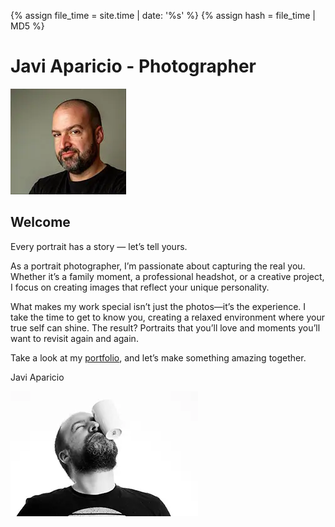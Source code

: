 {% assign file_time = site.time | date: '%s' %}
{% assign hash = file_time | MD5 %}

<h1>Javi Aparicio - Photographer</h1>

<div>
<img src="assets/images/about/001.webp" alt="Javi Aparicio, a professional portrait photographer in Bern, Switzerland" width="185" height="169" class="about-image" loading="lazy"/>
</div>

<div class="aboutme">
    <h2>Welcome</h2>
    <p>Every portrait has a story — let’s tell yours.</p>
    <p>As a portrait photographer, I’m passionate about capturing the real you. Whether it’s a family moment, a professional headshot, or a creative project, I focus on creating images that reflect your unique personality.</p>
    <p>What makes my work special isn’t just the photos—it’s the experience. I take the time to get to know you, creating a relaxed environment where your true self can shine. The result? Portraits that you’ll love and moments you’ll want to revisit again and again.</p>
    <p>Take a look at my <a href="/portraits/">portfolio</a>, and let’s make something amazing together.</p>
    <p>Javi Aparicio</p>
</div>
<div>
<img src="assets/images/about/015.webp" alt="Javi Aparicio, a professional portrait photographer in Bern, Switzerland" width="300" height="200" class="about-image" loading="lazy"/>
</div>
